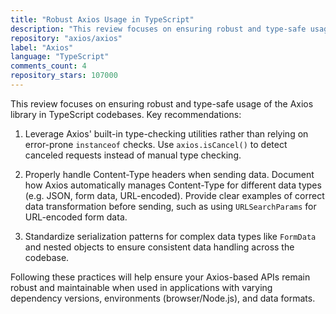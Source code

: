 ```yaml
---
title: "Robust Axios Usage in TypeScript"
description: "This review focuses on ensuring robust and type-safe usage of the Axios library in TypeScript codebases. Key recommendations include leveraging Axios' built-in type-checking utilities, properly handling Content-Type headers when sending data, and standardizing serialization patterns for complex data types."
repository: "axios/axios"
label: "Axios"
language: "TypeScript"
comments_count: 4
repository_stars: 107000
---
```


This review focuses on ensuring robust and type-safe usage of the Axios library in TypeScript codebases. Key recommendations:

1. Leverage Axios' built-in type-checking utilities rather than relying on error-prone `instanceof` checks. Use `axios.isCancel()` to detect canceled requests instead of manual type checking.

2. Properly handle Content-Type headers when sending data. Document how Axios automatically manages Content-Type for different data types (e.g. JSON, form data, URL-encoded). Provide clear examples of correct data transformation before sending, such as using `URLSearchParams` for URL-encoded form data.

3. Standardize serialization patterns for complex data types like `FormData` and nested objects to ensure consistent data handling across the codebase.

Following these practices will help ensure your Axios-based APIs remain robust and maintainable when used in applications with varying dependency versions, environments (browser/Node.js), and data formats.